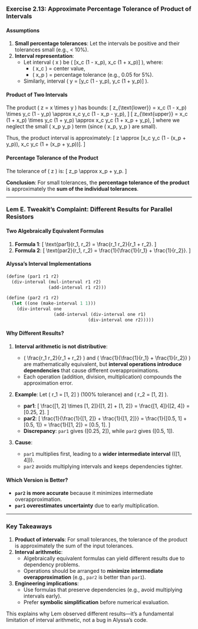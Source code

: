 ### **Exercise 2.13: Approximate Percentage Tolerance of Product of Intervals**

#### **Assumptions**
1. **Small percentage tolerances**: Let the intervals be positive and their tolerances small (e.g., < 10%).
2. **Interval representation**:
   - Let interval \( x \) be \( [x_c (1 - x_p), x_c (1 + x_p)] \), where:
     - \( x_c \) = center value,
     - \( x_p \) = percentage tolerance (e.g., 0.05 for 5%).
   - Similarly, interval \( y = [y_c (1 - y_p), y_c (1 + y_p)] \).

#### **Product of Two Intervals**
The product \( z = x \times y \) has bounds:
\[
z_{\text{lower}} = x_c (1 - x_p) \times y_c (1 - y_p) \approx x_c y_c (1 - x_p - y_p),
\]
\[
z_{\text{upper}} = x_c (1 + x_p) \times y_c (1 + y_p) \approx x_c y_c (1 + x_p + y_p),
\]
where we neglect the small \( x_p y_p \) term (since \( x_p, y_p \) are small).

Thus, the product interval is approximately:
\[
z \approx [x_c y_c (1 - (x_p + y_p)), x_c y_c (1 + (x_p + y_p))].
\]

#### **Percentage Tolerance of the Product**
The tolerance of \( z \) is:
\[
z_p \approx x_p + y_p.
\]

**Conclusion**:
For small tolerances, the **percentage tolerance of the product** is approximately the **sum of the individual tolerances**.

---

### **Lem E. Tweakit’s Complaint: Different Results for Parallel Resistors**

#### **Two Algebraically Equivalent Formulas**
1. **Formula 1**:
   \[
   \text{par1}(r_1, r_2) = \frac{r_1 r_2}{r_1 + r_2}.
   \]
2. **Formula 2**:
   \[
   \text{par2}(r_1, r_2) = \frac{1}{\frac{1}{r_1} + \frac{1}{r_2}}.
   \]

#### **Alyssa’s Interval Implementations**
```scheme
(define (par1 r1 r2)
  (div-interval (mul-interval r1 r2)
                (add-interval r1 r2)))

(define (par2 r1 r2)
  (let ((one (make-interval 1 1)))
    (div-interval one
                  (add-interval (div-interval one r1)
                               (div-interval one r2)))))
```

#### **Why Different Results?**
1. **Interval arithmetic is not distributive**:
   - \( \frac{r_1 r_2}{r_1 + r_2} \) and \( \frac{1}{\frac{1}{r_1} + \frac{1}{r_2}} \) are mathematically equivalent, but **interval operations introduce dependencies** that cause different overapproximations.
   - Each operation (addition, division, multiplication) compounds the approximation error.

2. **Example**:
   Let \( r_1 = [1, 2] \) (100% tolerance) and \( r_2 = [1, 2] \).
   - **par1**:
     \[
     \frac{[1, 2] \times [1, 2]}{[1, 2] + [1, 2]} = \frac{[1, 4]}{[2, 4]} = [0.25, 2].
     \]
   - **par2**:
     \[
     \frac{1}{\frac{1}{[1, 2]} + \frac{1}{[1, 2]}} = \frac{1}{[0.5, 1] + [0.5, 1]} = \frac{1}{[1, 2]} = [0.5, 1].
     \]
   - **Discrepancy**: `par1` gives \([0.25, 2]\), while `par2` gives \([0.5, 1]\).

3. **Cause**:
   - `par1` multiplies first, leading to a **wider intermediate interval** (\([1, 4]\)).
   - `par2` avoids multiplying intervals and keeps dependencies tighter.

#### **Which Version is Better?**
- **`par2` is more accurate** because it minimizes intermediate overapproximation.
- **`par1` overestimates uncertainty** due to early multiplication.

---

### **Key Takeaways**
1. **Product of intervals**: For small tolerances, the tolerance of the product is approximately the sum of the input tolerances.
2. **Interval arithmetic**:
   - Algebraically equivalent formulas can yield different results due to dependency problems.
   - Operations should be arranged to **minimize intermediate overapproximation** (e.g., `par2` is better than `par1`).
3. **Engineering implications**:
   - Use formulas that preserve dependencies (e.g., avoid multiplying intervals early).
   - Prefer **symbolic simplification** before numerical evaluation.

This explains why Lem observed different results—it’s a fundamental limitation of interval arithmetic, not a bug in Alyssa’s code.

